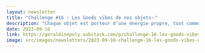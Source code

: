 ```yaml
---
layout: newsletter
title: "Challenge #16 : Les Goods vibes de nos objets✨"
description: "Chaque objet est porteur d’une énergie propre, tout comme les murs et les lieux. Les objets conservent les énergies du passé et les souvenirs. 🧘‍♂️🏡"
date: 2023-09-16
link: https://geraldinepoly.substack.com/p/challenge-16-les-goods-vibes-de-nos
image: src/images/newsletters/2023-09-16-challenge-16-les-goods-vibes-de-nos-objets.jpg
---
```

